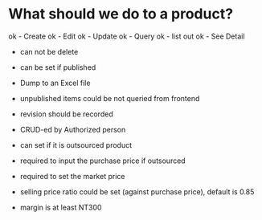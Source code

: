 # What should we do to a product?
 ok - Create
 ok - Edit
 ok - Update
 ok - Query 
 ok - list out
 ok - See Detail
 
 - can not be delete
 - can be set if published
 - Dump to an Excel file
 - unpublished items could be not queried from frontend
 
 - revision should be recorded
  
 - CRUD-ed by Authorized person
  
 - can set if it is outsourced product
 - required to input the purchase price if outsourced
 - required to set the market price
 - selling price ratio could be set (against purchase price), default is 0.85
 - margin is at least NT300